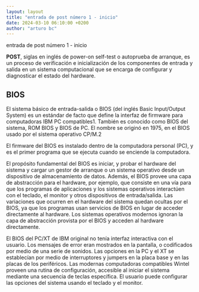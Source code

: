```yaml
---
layout: layout
title: "entrada de post número 1 - inicio"
date: 2024-03-10 06:10:00 +0200
author: "arturo bc"
---
```

<!--more-->
entrada de post número 1 - inicio
<!--more-->

<p><strong>POST</strong>, siglas en inglés de power-on self-test o autoprueba de arranque, es un proceso de verificación e inicialización de los componentes de entrada y salida en un sistema computacional que se encarga de configurar y diagnosticar el estado del hardware.</p>

<h2>BIOS</h2>
<p>El sistema básico de entrada-salida o BIOS (del inglés Basic Input/Output System) es un estándar de facto que define la interfaz de firmware para computadoras IBM PC compatibles1​. También es conocido como BIOS del sistema, ROM BIOS y BIOS de PC. El nombre se originó en 1975, en el BIOS usado por el sistema operativo CP/M.2​

El firmware del BIOS es instalado dentro de la computadora personal (PC), y es el primer programa que se ejecuta cuando se enciende la computadora.

El propósito fundamental del BIOS es iniciar, y probar el hardware del sistema y cargar un gestor de arranque o un sistema operativo desde un dispositivo de almacenamiento de datos. Además, el BIOS provee una capa de abstracción para el hardware, por ejemplo, que consiste en una vía para que los programas de aplicaciones y los sistemas operativos interactúen con el teclado, el monitor y otros dispositivos de entrada/salida. Las variaciones que ocurren en el hardware del sistema quedan ocultas por el BIOS, ya que los programas usan servicios de BIOS en lugar de acceder directamente al hardware. Los sistemas operativos modernos ignoran la capa de abstracción provista por el BIOS y acceden al hardware directamente.

El BIOS del PC/XT de IBM original no tenía interfaz interactiva con el usuario. Los mensajes de error eran mostrados en la pantalla, o codificados por medio de una serie de sonidos. Las opciones en la PC y el XT se establecían por medio de interruptores y jumpers en la placa base y en las placas de los periféricos. Las modernas computadoras compatibles Wintel proveen una rutina de configuración, accesible al iniciar el sistema mediante una secuencia de teclas específica. El usuario puede configurar las opciones del sistema usando el teclado y el monitor. </p>
